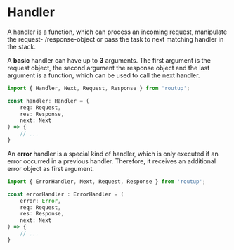 # Handler

A handler is a function, which can process an incoming request, manipulate the request- /response-object or pass the task
to next matching handler in the stack.

A **basic** handler can have up to **3** arguments. The first argument is the request object, the second argument the response object
and the last argument is a function, which can be used to call the next handler.

```typescript
import { Handler, Next, Request, Response } from 'routup';

const handler: Handler = (
    req: Request,
    res: Response,
    next: Next
) => {
    // ...
}
```

An **error** handler is a special kind of handler, which is only executed if an error occurred in a previous handler. Therefore, it receives an additional error object as first argument.

```typescript
import { ErrorHandler, Next, Request, Response } from 'routup';

const errorHandler : ErrorHandler = (
    error: Error, 
    req: Request,
    res: Response, 
    next: Next
) => {
    // ...
}
```
